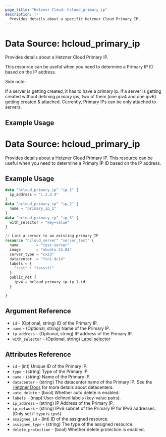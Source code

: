 ```yaml
---
page_title: "Hetzner Cloud: hcloud_primary_ip"
description: |-
  Provides details about a specific Hetzner Cloud Primary IP.
---
```


# Data Source: hcloud_primary_ip

Provides details about a Hetzner Cloud Primary IP.

This resource can be useful when you need to determine a Primary IP ID based on the IP address.

Side note:

If a server is getting created, it has to have a primary ip. If a server is getting created without defining primary ips, two of them (one ipv4 and one ipv6) getting created & attached.
Currently, Primary IPs can be only attached to servers.

## Example Usage

# Data Source: hcloud_primary_ip

Provides details about a Hetzner Cloud Primary IP.
This resource can be useful when you need to determine a Primary IP ID based on the IP address.

## Example Usage

```terraform
data "hcloud_primary_ip" "ip_1" {
  ip_address = "1.2.3.4"
}
data "hcloud_primary_ip" "ip_2" {
  name = "primary_ip_1"
}
data "hcloud_primary_ip" "ip_3" {
  with_selector = "key=value"
}

// Link a server to an existing primary IP
resource "hcloud_server" "server_test" {
  name        = "test-server"
  image       = "ubuntu-24.04"
  server_type = "cx23"
  datacenter  = "fsn1-dc14"
  labels = {
    "test" : "tessst1"
  }
  public_net {
    ipv4 = hcloud_primary_ip.ip_1.id
  }

}
```

## Argument Reference

- `id` - (Optional, string) ID of the Primary IP.
- `name` - (Optional, string) Name of the Primary IP.
- `ip_address` - (Optional, string) IP address of the Primary IP.
- `with_selector` - (Optional, string) [Label selector](https://docs.hetzner.cloud/reference/cloud#label-selector)

## Attributes Reference

- `id` - (int) Unique ID of the Primary IP.
- `type` - (string) Type of the Primary IP.
- `name` - (string) Name of the Primary IP.
- `datacenter` - (string) The datacenter name of the Primary IP. See the [Hetzner Docs](https://docs.hetzner.com/cloud/general/locations/#what-datacenters-are-there) for more details about datacenters.
- `auto_delete` - (bool) Whether auto delete is enabled.
- `labels` - (map) User-defined labels (key-value pairs).
- `ip_address` - (string) IP Address of the Primary IP.
- `ip_network` - (string) IPv6 subnet of the Primary IP for IPv6 addresses. (Only set if `type` is `ipv6`)
- `assignee_id` - (int) ID of the assigned resource.
- `assignee_type` - (string) The type of the assigned resource.
- `delete_protection` - (bool) Whether delete protection is enabled.
